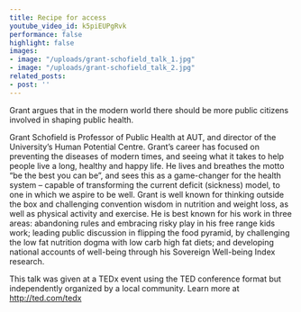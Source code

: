```yaml
---
title: Recipe for access
youtube_video_id: k5piEUPgRvk
performance: false
highlight: false
images:
- image: "/uploads/grant-schofield_talk_1.jpg"
- image: "/uploads/grant-schofield_talk_2.jpg"
related_posts:
- post: ''
---
```


Grant argues that in the modern world there should be more public citizens involved in shaping public health.

Grant Schofield is Professor of Public Health at AUT, and director of the University’s Human Potential Centre. Grant’s career has focused on preventing the diseases of modern times, and seeing what it takes to help people live a long, healthy and happy life. He lives and breathes the motto “be the best you can be”, and sees this as a game-changer for the health system – capable of transforming the current deficit (sickness) model, to one in which we aspire to be well. Grant is well known for thinking outside the box and challenging convention wisdom in nutrition and weight loss, as well as physical activity and exercise. He is best known for his work in three areas: abandoning rules and embracing risky play in his free range kids work; leading public discussion in flipping the food pyramid, by challenging the low fat nutrition dogma with low carb high fat diets; and developing national accounts of well-being through his Sovereign Well-being Index research.

This talk was given at a TEDx event using the TED conference format but independently organized by a local community. Learn more at http://ted.com/tedx
